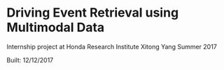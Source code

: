 # Driving Event Retrieval using Multimodal Data
Internship project at Honda Research Institute
Xitong Yang
Summer 2017

Built: 12/12/2017
